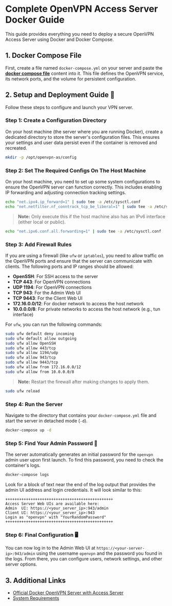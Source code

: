 # Complete OpenVPN Access Server Docker Guide

This guide provides everything you need to deploy a secure OpenVPN Access Server using Docker 
and Docker Compose.

## 1. Docker Compose File

First, create a file named `docker-compose.yml` on your server and paste the 
[**docker compose file**](./files/docker-compose.yml) content into it. This file defines 
the OpenVPN service, its network ports, and the volume for persistent configuration.

## 2. Setup and Deployment Guide 🚀

Follow these steps to configure and launch your VPN server.

### Step 1: Create a Configuration Directory

On your host machine (the server where you are running Docker), create a dedicated directory 
to store the server's configuration files. This ensures your settings and user data persist 
even if the container is removed and recreated.

```bash
mkdir -p /opt/openvpn-as/config
```

### Step 2: Set The Required Configs On The Host Machine

On your host machine, you need to set up some system configurations to ensure the OpenVPN 
server can function correctly. This includes enabling IP forwarding and adjusting connection 
tracking settings.

```bash
echo "net.ipv4.ip_forward=1" | sudo tee -a /etc/sysctl.conf
echo "net.netfilter.nf_conntrack_tcp_be_liberal=1" | sudo tee -a /etc/sysctl.conf
```

> **Note:** Only execute this if the host machine also has an IPv6 
> interface (either local or public).

```bash
echo "net.ipv6.conf.all.forwarding=1" | sudo tee -a /etc/sysctl.conf
```

### Step 3: Add Firewall Rules

If you are using a firewall (like `ufw` or `iptables`), you need to allow traffic on the 
OpenVPN ports and ensure that the server can communicate with clients. The following ports
and IP ranges should be allowed:

- **OpenSSH**: For SSH access to the server
- **TCP 443**: For OpenVPN connections
- **UDP 1194**: For OpenVPN connections
- **TCP 943**: For the Admin Web UI
- **TCP 9443**: For the Client Web UI
- **172.16.0.0/12**: For docker network to access the host network
- **10.0.0.0/8**: For private networks to access the host network (e.g., tun interface)

For `ufw`, you can run the following commands:

```bash
sudo ufw default deny incoming
sudo ufw default allow outgoing
sudo ufw allow OpenSSH
sudo ufw allow 443/tcp
sudo ufw allow 1194/udp
sudo ufw allow 943/tcp
sudo ufw allow 9443/tcp
sudo ufw allow from 172.16.0.0/12
sudo ufw allow from 10.0.0.0/8
```

> **Note:** Restart the firewall after making changes to apply them.

```bash
sudo ufw reload
```

### Step 4: Run the Server

Navigate to the directory that contains your `docker-compose.yml` file and start the server 
in detached mode (`-d`).

```bash
docker-compose up -d
```

### Step 5: Find Your Admin Password 🔑

The server automatically generates an initial password for the `openvpn` admin user upon 
first launch. To find this password, you need to check the container's logs.

```bash
docker-compose logs
```

Look for a block of text near the end of the log output that provides the admin UI 
address and login credentials. It will look similar to this:

```
+++++++++++++++++++++++++++++++++++++++++++++++
Access Server Web UIs are available here:
Admin  UI: https://<your_server_ip>:943/admin
Client UI: https://<your_server_ip>:943
Login as "openvpn" with "YourRandomPassword"
+++++++++++++++++++++++++++++++++++++++++++++++
```

### Step 6: Final Configuration 🖥️

You can now log in to the Admin Web UI at `https://<your-server-ip>:943/admin` using the 
username `openvpn` and the password you found in the logs. From there, you can configure 
users, network settings, and other server options.

## 3. Additional Links

- [Official Docker OpenVPN Server with Access Server](https://openvpn.net/as-docs/docker.html)
- [System Requirements](https://openvpn.net/as-docs/system-requirements.html)
